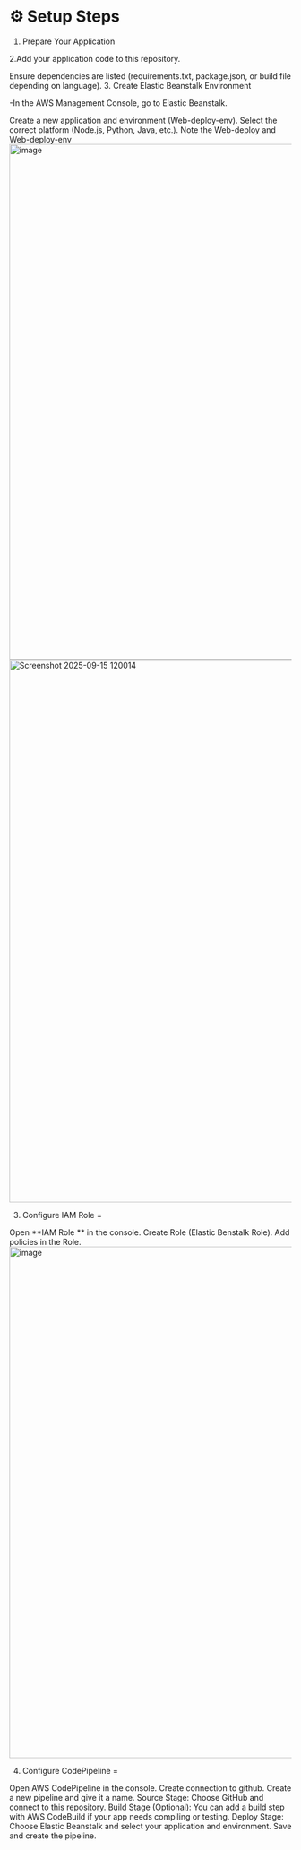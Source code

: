 ⚙️ Setup Steps
=
1. Prepare Your Application

2.Add your application code to this repository.

  Ensure dependencies are listed (requirements.txt, package.json, or build file depending on language).
3. Create Elastic Beanstalk Environment


 -In the AWS Management Console, go to Elastic Beanstalk.

  Create a new application and environment (Web-deploy-env).
 Select the correct platform (Node.js, Python, Java, etc.).
 Note the Web-deploy and Web-deploy-env
 <img width="1917" height="920" alt="image" src="https://github.com/user-attachments/assets/c46033d8-c30d-4640-94ea-183d90e4cea7" />
<img width="1903" height="969" alt="Screenshot 2025-09-15 120014" src="https://github.com/user-attachments/assets/cb6db092-739f-4129-8660-88c1b514a73a" />

3. Configure IAM Role
=

Open **IAM Role ** in the console.
Create Role (Elastic Benstalk Role).
Add policies in the Role. 
<img width="1907" height="913" alt="image" src="https://github.com/user-attachments/assets/8e4a22cd-06ef-4aaf-9257-31213a359a79" />

4. Configure CodePipeline
=

Open AWS CodePipeline in the console.
Create connection to github.
Create a new pipeline and give it a name.
Source Stage: Choose GitHub and connect to this repository.
Build Stage (Optional): You can add a build step with AWS CodeBuild if your app needs compiling or testing.
Deploy Stage: Choose Elastic Beanstalk and select your application and environment.
Save and create the pipeline.

